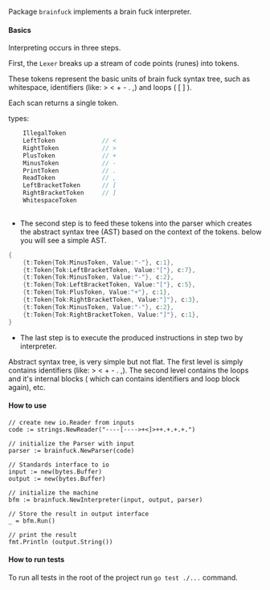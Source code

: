 

Package `brainfuck` implements a brain fuck interpreter.

#### Basics
Interpreting occurs in three steps. 

First, the `Lexer` breaks up a stream of code
points (runes) into tokens.

These tokens represent the basic units of brain fuck syntax tree, such as whitespace, identifiers (like: > < + - . ,) and loops ( [ ] ).

Each scan returns a single token.

types: 
```go 
	IllegalToken       
	LeftToken             // <
	RightToken            // >
	PlusToken             // +
	MinusToken            // -
	PrintToken            // .
	ReadToken             // ,
	LeftBracketToken      // [
	RightBracketToken     // ]
	WhitespaceToken      
	
```

- The second step is to feed these tokens into the parser which creates the abstract syntax tree (AST) based on
the context of the tokens. below you will see a simple AST.

```go
{
    {t:Token{Tok:MinusToken, Value:"-"}, c:1},
    {t:Token{Tok:LeftBracketToken, Value:"["}, c:7},
    {t:Token{Tok:MinusToken, Value:"-"}, c:2},
    {t:Token{Tok:LeftBracketToken, Value:"["}, c:5},
    {t:Token{Tok:PlusToken, Value:"+"}, c:1},
    {t:Token{Tok:RightBracketToken, Value:"]"}, c:3},
    {t:Token{Tok:MinusToken, Value:"-"}, c:2},
    {t:Token{Tok:RightBracketToken, Value:"]"}, c:1},
}
```
- The last step is to execute the produced instructions in step two by interpreter.

Abstract syntax tree, is very simple but not flat. The first level is simply contains
identifiers (like: > < + - . ,). The second level contains the loops and it's internal
blocks ( which can contains identifiers and loop block again), etc.

#### How to use

	// create new io.Reader from inputs
	code := strings.NewReader("----[---->+<]>++.+.+.+.")
	
	// initialize the Parser with input
	parser := brainfuck.NewParser(code)
	
	// Standards interface to io
	input := new(bytes.Buffer)
	output := new(bytes.Buffer)
	
	// initialize the machine
	bfm := brainfuck.NewInterpreter(input, output, parser)
	
    // Store the result in output interface 
	_ = bfm.Run()
	
	// print the result 
	fmt.Println (output.String())
	
#### How to run tests

To run all tests in the root of the project run `go test ./...` command.

#### 
